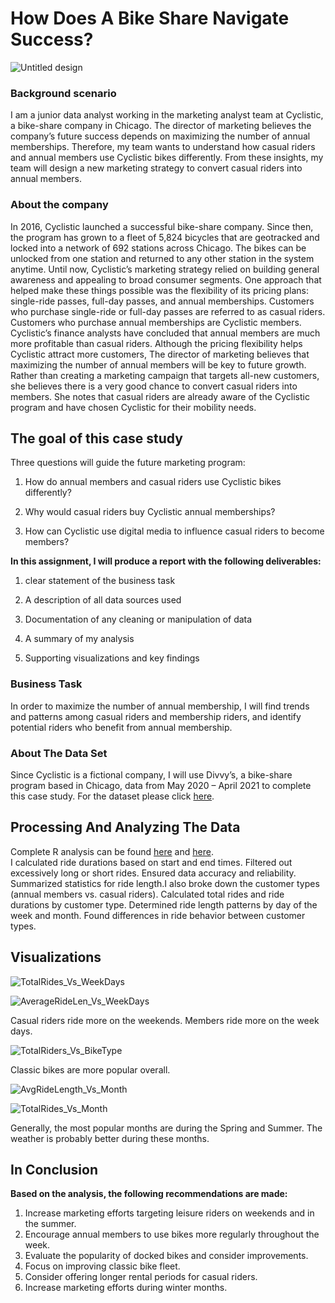 
# How Does A Bike Share Navigate Success?

![Untitled design](https://github.com/jennttraan/Successful-Bike-Share/assets/144400508/f427de1d-fc1f-404a-ae3b-667d1c2d7a5a)


### Background scenario

I am a junior data analyst working in the marketing analyst team at Cyclistic, a bike-share company in Chicago. The director of marketing believes the company’s future success depends on maximizing the number of annual memberships. Therefore, my team wants to understand how casual riders and annual members use Cyclistic bikes differently. From these insights, my team will design a new marketing strategy to convert casual riders into annual members.

### About the company

In 2016, Cyclistic launched a successful bike-share company. Since then, the program has grown to a fleet of 5,824 bicycles that are geotracked and locked into a network of 692 stations across Chicago. The bikes can be unlocked from one station and returned to any other station in the system anytime. Until now, Cyclistic’s marketing strategy relied on building general awareness and appealing to broad consumer segments. One approach that helped make these things possible was the flexibility of its pricing plans: single-ride passes, full-day passes, and annual memberships. Customers who purchase single-ride or full-day passes are referred to as casual riders. Customers who purchase annual memberships are Cyclistic members. Cyclistic’s finance analysts have concluded that annual members are much more profitable than casual riders. Although the pricing flexibility helps Cyclistic attract more customers, The director of marketing believes that maximizing the number of annual members will be key to future growth. Rather than creating a marketing campaign that targets all-new customers, she believes there is a very good chance to convert casual riders into members. She notes that casual riders are already aware of the Cyclistic program and have chosen Cyclistic for their mobility needs.

## The goal of this case study

Three questions will guide the future marketing program:

1. How do annual members and casual riders use Cyclistic bikes differently?

2. Why would casual riders buy Cyclistic annual memberships?

3. How can Cyclistic use digital media to influence casual riders to become members?

<b>In this assignment, I will produce a report with the following deliverables:</b>

1.  clear statement of the business task

2. A description of all data sources used

3. Documentation of any cleaning or manipulation of data

4. A summary of my analysis

5. Supporting visualizations and key findings


### Business Task

In order to maximize the number of annual membership, I will find trends and patterns among casual riders and membership riders, and identify potential riders who benefit from annual membership.

### About The Data Set

Since Cyclistic is a fictional company, I will use Divvy’s, a bike-share program based in Chicago, data from May 2020 – April 2021 to complete this case study. For the dataset please click <a href="http://divvy-tripdata.s3.amazonaws.com/index.html">here</a>.

## Processing And Analyzing The Data

Complete R analysis can be found <a href="https://github.com/jennttraan/How-does-a-bike-share-navigate-success-/blob/main/R%20Analysis">here</a> and <a href="https://github.com/jennttraan/How-does-a-bike-share-navigate-success-/blob/main/R%20Cleaning">here</a>.
<br>
I calculated ride durations based on start and end times. Filtered out excessively long or short rides. Ensured data accuracy and reliability. Summarized statistics for ride length.I also broke down the customer types (annual members vs. casual riders). Calculated total rides and ride durations by customer type. Determined ride length patterns by day of the week and month. Found differences in ride behavior between customer types.

## Visualizations

![TotalRides_Vs_WeekDays](https://github.com/jennttraan/How-does-a-bike-share-navigate-success-/assets/144400508/666555ff-b95c-4abf-b2ce-df856a6f1a06)


![AverageRideLen_Vs_WeekDays](https://github.com/jennttraan/How-does-a-bike-share-navigate-success-/assets/144400508/28fd7063-e182-41bc-9300-85260a85c5a9)

Casual riders ride more on the weekends. Members ride more on the week days.

![TotalRiders_Vs_BikeType](https://github.com/jennttraan/How-does-a-bike-share-navigate-success-/assets/144400508/1d794ab6-7832-4ea4-8759-4f87528f480e)

Classic bikes are more popular overall.

![AvgRideLength_Vs_Month](https://github.com/jennttraan/How-does-a-bike-share-navigate-success-/assets/144400508/4e84bc91-c974-49dd-a61e-55a72d7858ff)


![TotalRides_Vs_Month](https://github.com/jennttraan/How-does-a-bike-share-navigate-success-/assets/144400508/c1004494-4af9-41d9-86fb-61ea1c04d536)


Generally, the most popular months are during the Spring and Summer. The weather is probably better during these months.


## In Conclusion

<b>Based on the analysis, the following recommendations are made:</b>

1. Increase marketing efforts targeting leisure riders on weekends and in the summer.
2. Encourage annual members to use bikes more regularly throughout the week.
3. Evaluate the popularity of docked bikes and consider improvements.
4. Focus on improving classic bike fleet.
5. Consider offering longer rental periods for casual riders.
6. Increase marketing efforts during winter months.
